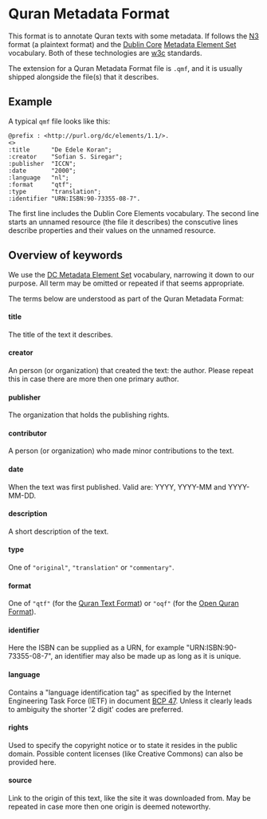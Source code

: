 # Quran Metadata Format

This format is to annotate Quran texts with some metadata. If follows the
[N3](http://en.wikipedia.org/wiki/Notation3) format (a plaintext format)
and the [Dublin Core](http://en.wikipedia.org/wiki/Dublin_Core)
[Metadata Element Set](http://dublincore.org/documents/dces) vocabulary.
Both of these technologies are [w3c](http://w3c.org) standards.

The extension for a Quran Metadata Format file is `.qmf`, and it is
usually shipped alongside the file(s) that it describes.


## Example

A typical `qmf` file looks like this:

    @prefix : <http://purl.org/dc/elements/1.1/>.
    <>
    :title      "De Edele Koran";
    :creator    "Sofian S. Siregar";
    :publisher  "ICCN";
    :date       "2000";
    :language   "nl";
    :format     "qtf";
    :type       "translation";
    :identifier "URN:ISBN:90-73355-08-7".

The first line includes the Dublin Core Elements vocabulary.
The second line starts an unnamed resource (the file it describes)
the conscutive lines describe properties and their values on the
unnamed resource.


## Overview of keywords

We use the [DC Metadata Element Set](http://dublincore.org/documents/dces)
vocabulary, narrowing it down to our purpose.  All term may be omitted or
repeated if that seems appropriate.

The terms below are understood as part of the Quran Metadata Format:

#### title

The title of the text it describes.

#### creator

An person (or organization) that created the text: the author.  Please
repeat this in case there are more then one primary author.

#### publisher

The organization that holds the publishing rights.

#### contributor

A person (or organization) who made minor contributions to the text.

#### date

When the text was first published.  Valid are: YYYY, YYYY-MM and
YYYY-MM-DD.

#### description

A short description of the text.

#### type

One of `"original"`, `"translation"` or `"commentary"`. 

#### format

One of `"qtf"` (for the [Quran Text Format](https://github.com/oqc/qtf))
or `"oqf"` (for the [Open Quran Format](https://github.com/oqc/oqf)).

#### identifier

Here the ISBN can be supplied as a URN, for example
"URN:ISBN:90-73355-08-7", an identifier may also be made up as long as
it is unique.

#### language

Contains a "language identification tag" as specified by the Internet
Engineering Task Force (IETF) in document
[BCP 47](http://tools.ietf.org/html/bcp47). Unless it clearly leads to
ambiguity the shorter '2 digit' codes are preferred.

#### rights

Used to specify the copyright notice or to state it resides in the public
domain.  Possible content licenses (like Creative Commons) can also be
provided here.

#### source

Link to the origin of this text, like the site it was downloaded from.
May be repeated in case more then one origin is deemed noteworthy.



